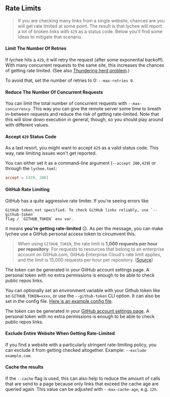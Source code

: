 ## Rate Limits

> If you are checking many links from a single website, chances are you will get
> rate limited at some point. The result is that lychee will report a lot of broken
> links with `429` as a status code.
> Below you'll find some ideas to mitigate that scenario.

#### Limit The Number Of Retries

If lychee hits a `429`, it will retry the request (after some exponential backoff).
With many concurrent requests to the same site, this increases the chances of getting rate limited.
(See also [Thundering herd problem](https://en.wikipedia.org/wiki/Thundering_herd_problem).)

To avoid that, set the number of retries to 0: `--max-retries 0`.

#### Reduce The Number Of Concurrent Requests

You can limit the total number of concurrent requests with `--max-concurrency`. This
way you can give the remote server some time to breath in-between requests and
reduce the risk of getting rate-limited. Note that this will slow down execution
in general, though, so you should play around with different values.

#### Accept `429` Status Code

As a last resort, you might want to accept `429` as a valid status code.
This way, rate limiting issues won't get reported.

You can either set it as a command-line argument (`--accept 200,429`) or through
the `lychee.toml`:

```toml
accept = [429, 200]
```

#### GitHub Rate Limiting

GitHub has a quite aggressive rate limiter.
If you're seeing errors like

```
GitHub token not specified. To check GitHub links reliably, use `--github-token`
flag / `GITHUB_TOKEN` env var.
```

it means **you're getting rate-limited** 😐. As per the message, you can make lychee
use a GitHub personal access token to circumvent this.

> When using `GITHUB_TOKEN`, the rate limit is **1,000 requests per hour per repository**. For requests to resources that belong to an enterprise account on GitHub.com, GitHub Enterprise Cloud's rate limit applies, and the limit is 15,000 requests per hour per repository. ([Source](https://docs.github.com/en/developers/apps/building-github-apps/rate-limits-for-github-apps))

The token can be generated in your GitHub account settings page. A personal
token with no extra permissions is enough to be able to check public repos
links.

You can optionally set an environment variable with your Github token like so
`GITHUB_TOKEN=xxxx`, or use the `--github-token` CLI option. It can also be set
in the config file. [Here is an example config file][config-file].

The token can be generated in your [GitHub account settings
page](https://github.com/settings/tokens). A personal token with no extra
permissions is enough to be able to check public repos links.

[config-file]: https://github.com/lycheeverse/lychee/blob/master/lychee.example.toml

#### Exclude Entire Website When Getting Rate-Limited

If you find a website with a particularly stringent rate-limiting policy, you
can exclude it from getting checked altogether. Example: `--exclude example.com`.

#### Cache the results

If the `--cache` flag is used, this can also help to reduce the amount of calls that are send to a page because only links that exceed the cache age are queried again. This value can be adjusted with `--max-cache-age`, e.g. `12h`. 
